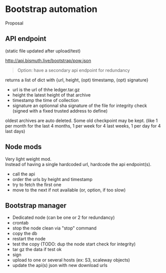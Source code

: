 # Bootstrap automation

Proposal

## API endpoint

(static file updated after upload/test)

http://api.bismuth.live/bootstrap/pow.json

> Option: have a secondary api endpoint for redundancy

returns a list of dict with {url, height, (opt) timestamp, (opt) signature}

- url is the url of thhe ledger.tar.gz
- height the latest height of that archive
- timestamp the time of collection
- signature an optionnal sha signature of the file for integrity check (signed with a fixed trusted address to define)

oldest archives are auto deleted. Some old checkpoint may be kept.
(like 1 per month for the last 4 months, 1 per week for 4 last weeks, 1 per day for 4 last days)

## Node mods

Very light weight mod.  
Instead of having a single hardcoded url, hardcode the api endpoint(s).

- call the api
- order the urls by height and timestamp
- try to fetch the first one
- move to the next if not available (or, option, if too slow)

## Bootstrap manager

- Dedicated node (can be one or 2 for redundancy)
- crontab
- stop the node clean via "stop" command
- copy the db
- restart the node
- test the copy (TODO: dup the node start check for integrity)
- tar gz the data if test ok
- sign
- upload to one or several hosts (ex: S3, scaleway objects)
- update the api(s) json with new download urls
